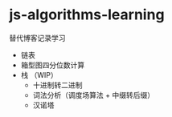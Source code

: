 # js-algorithms-learning
替代博客记录学习
+ 链表
+ 箱型图四分位数计算
+ 栈 （WIP）
  - 十进制转二进制
  - 词法分析（调度场算法 + 中缀转后缀）
  - 汉诺塔
